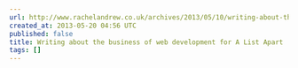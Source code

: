 ```yaml
---
url: http://www.rachelandrew.co.uk/archives/2013/05/10/writing-about-the-business-of-web-development-for-a-list-apart/
created_at: 2013-05-20 04:56 UTC
published: false
title: Writing about the business of web development for A List Apart
tags: []
---
```



